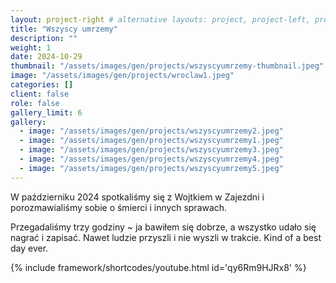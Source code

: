 ```yaml
---
layout: project-right # alternative layouts: project, project-left, project-right, project-top
title: "Wszyscy umrzemy"
description: ""
weight: 1
date: 2024-10-29
thumbnail: "/assets/images/gen/projects/wszyscyumrzemy-thumbnail.jpeg"
image: "/assets/images/gen/projects/wroclaw1.jpeg"
categories: []
client: false
role: false
gallery_limit: 6
gallery:
  - image: "/assets/images/gen/projects/wszyscyumrzemy2.jpeg"
  - image: "/assets/images/gen/projects/wszyscyumrzemy1.jpeg"
  - image: "/assets/images/gen/projects/wszyscyumrzemy3.jpeg"
  - image: "/assets/images/gen/projects/wszyscyumrzemy4.jpeg"
  - image: "/assets/images/gen/projects/wszyscyumrzemy5.jpeg"
---
```


W październiku 2024 spotkaliśmy się z Wojtkiem w Zajezdni i porozmawialiśmy sobie o śmierci i innych sprawach.

Przegadaliśmy trzy godziny ~ ja bawiłem się dobrze, a wszystko udało się nagrać i zapisać. Nawet ludzie przyszli i nie wyszli w trakcie. Kind of a best day ever.

{% include framework/shortcodes/youtube.html id='qy6Rm9HJRx8' %}